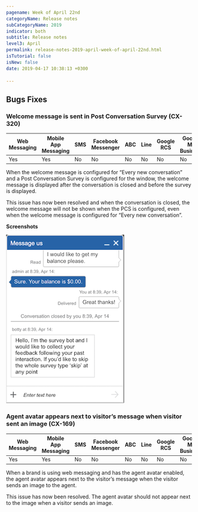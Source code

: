 ```yaml
---
pagename: Week of April 22nd
categoryName: Release notes
subCategoryName: 2019
indicator: both
subtitle: Release notes
level3: April
permalink: release-notes-2019-april-week-of-april-22nd.html
isTutorial: false
isNew: false
date: 2019-04-17 10:38:13 +0300

---
```

## Bugs Fixes

### Welcome message is sent in Post Conversation Survey (CX-320)

<table class="releasenotes"> <thead> <tr class="categoryrow"> <th>Web Messaging</th> <th>Mobile App Messaging</th> <th>SMS</th> <th>Facebook Messenger</th> <th>ABC</th> <th>Line</th> <th>Google RCS</th> <th>Google My Business</th> <th>WhatsApp Business</th> <th>CM</th> <th>Chat</th> </tr> </thead> <tbody> <tr> <td>Yes</td> <td>Yes</td> <td>No</td> <td>No</td> <td>No</td> <td>No</td> <td>No</td> <td>No</td> <td>No</td> <td>No</td> <td>No</td> </tr> </tbody> </table>

When the welcome message is configured for “Every new conversation” and a Post Conversation Survey is configured for the window, the welcome message is displayed after the conversation is closed and before the survey is displayed.

This issue has now been resolved and when the conversation is closed, the welcome message will not be shown when the PCS is configured, even when the welcome message is configured for “Every new conversation”.

**Screenshots**

![](/img/Webex2.png)

### Agent avatar appears next to visitor’s message when visitor sent an image (CX-169)

<table class="releasenotes"> <thead> <tr class="categoryrow"> <th>Web Messaging</th> <th>Mobile App Messaging</th> <th>SMS</th> <th>Facebook Messenger</th> <th>ABC</th> <th>Line</th> <th>Google RCS</th> <th>Google My Business</th> <th>WhatsApp Business</th> <th>CM</th> <th>Chat</th> </tr> </thead> <tbody> <tr> <td>Yes</td> <td>Yes</td> <td>No</td> <td>No</td> <td>No</td> <td>No</td> <td>No</td> <td>No</td> <td>No</td> <td>No</td> <td>No</td> </tr> </tbody> </table>

When a brand is using web messaging and has the agent avatar enabled, the agent avatar appears next to the visitor’s message when the visitor sends an image to the agent.

This issue has now been resolved. The agent avatar should not appear next to the image when a visitor sends an image.